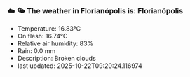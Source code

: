 ### ☁️ 🌤️  The weather in Florianópolis is: Florianópolis

- Temperature: 16.83°C
- On flesh: 16.74°C
- Relative air humidity: 83%
- Rain: 0.0 mm
- Description: Broken clouds
- last updated: 2025-10-22T09:20:24.116974
